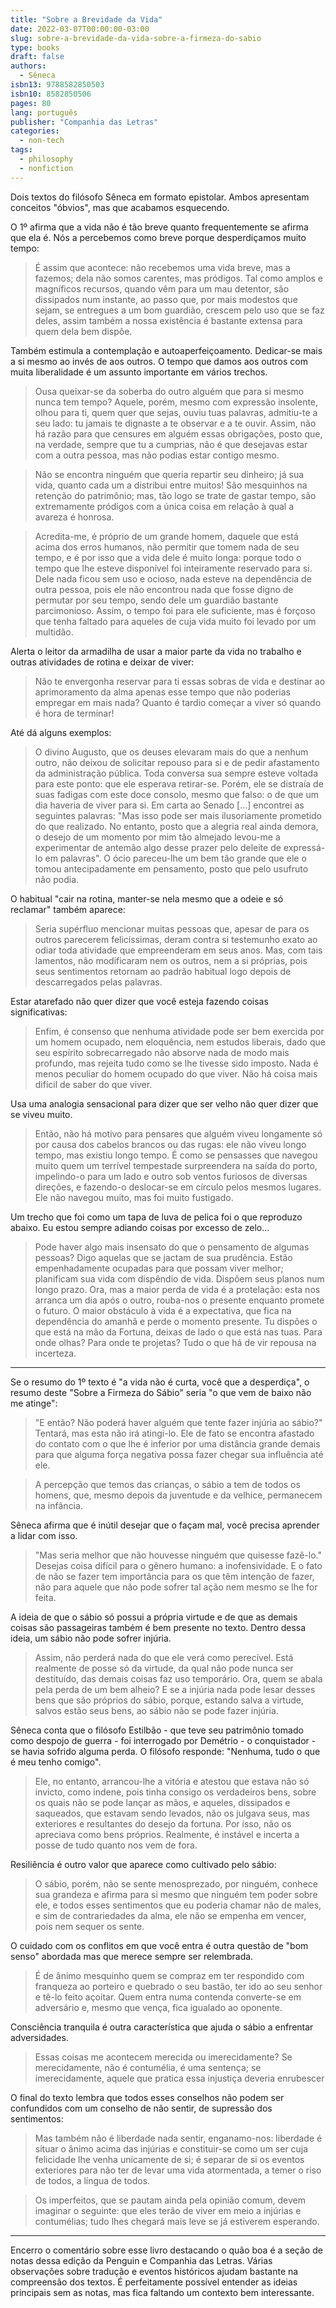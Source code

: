 ```yaml
---
title: "Sobre a Brevidade da Vida"
date: 2022-03-07T00:00:00-03:00
slug: sobre-a-brevidade-da-vida-sobre-a-firmeza-do-sabio
type: books
draft: false
authors:
  - Sêneca
isbn13: 9788582850503
isbn10: 8582850506
pages: 80
lang: português
publisher: "Companhia das Letras"
categories:
  - non-tech
tags:
  - philosophy
  - nonfiction
---
```

Dois textos do filósofo Sêneca em formato epistolar. Ambos apresentam conceitos "óbvios", mas que acabamos esquecendo.

O 1º afirma que a vida não é tão breve quanto frequentemente se afirma que ela é. Nós a percebemos como breve porque desperdiçamos muito tempo:

> É assim que acontece: não recebemos uma vida breve, mas a fazemos; dela não somos carentes, mas pródigos. Tal como amplos e magníficos recursos, quando vêm para um mau detentor, são dissipados num instante, ao passo que, por mais modestos que sejam, se entregues a um bom guardião, crescem pelo uso que se faz deles, assim também a nossa existência é bastante extensa para quem dela bem dispõe.

Também estimula a contemplação e autoaperfeiçoamento. Dedicar-se mais a si mesmo ao invés de aos outros. O tempo que damos aos outros com muita liberalidade é um assunto importante em vários trechos.

> Ousa queixar-se da soberba do outro alguém que para si mesmo nunca tem tempo? Aquele, porém, mesmo com expressão insolente, olhou para ti, quem quer que sejas, ouviu tuas palavras, admitiu-te a seu lado: tu jamais te dignaste a te observar e a te ouvir. Assim, não há razão para que censures em alguém essas obrigações, posto que, na verdade, sempre que tu a cumprias, não é que desejavas estar com a outra pessoa, mas não podias estar contigo mesmo.

> Não se encontra ninguém que queria repartir seu dinheiro; já sua vida, quanto cada um a distribui entre muitos! São mesquinhos na retenção do patrimônio; mas, tão logo se trate de gastar tempo, são extremamente pródigos com a única coisa em relação à qual a avareza é honrosa.

> Acredita-me, é próprio de um grande homem, daquele que está acima dos erros humanos, não permitir que tomem nada de seu tempo, e é por isso que a vida dele é muito longa: porque todo o tempo que lhe esteve disponível foi inteiramente reservado para si. Dele nada ficou sem uso e ocioso, nada esteve na dependência de outra pessoa, pois ele não encontrou nada que fosse digno de permutar por seu tempo, sendo dele um guardião bastante parcimonioso. Assim, o tempo foi para ele suficiente, mas é forçoso que tenha faltado para aqueles de cuja vida muito foi levado por um multidão.

Alerta o leitor da armadilha de usar a maior parte da vida no trabalho e outras atividades de rotina e deixar de viver:

> Não te envergonha reservar para ti essas sobras de vida e destinar ao aprimoramento da alma apenas esse tempo que não poderias empregar em mais nada? Quanto é tardio começar a viver só quando é hora de terminar!

Até dá alguns exemplos:

> O divino Augusto, que os deuses elevaram mais do que a nenhum outro, não deixou de solicitar repouso para si e de pedir afastamento da administração pública. Toda conversa sua sempre esteve voltada para este ponto: que ele esperava retirar-se. Porém, ele se distraía de suas fadigas com este doce consolo, mesmo que falso: o de que um dia haveria de viver para si. Em carta ao Senado [...] encontrei as seguintes palavras: "Mas isso pode ser mais ilusoriamente prometido do que realizado. No entanto, posto que a alegria real ainda demora, o desejo de um momento por mim tão almejado levou-me a experimentar de antemão algo desse prazer pelo deleite de expressá-lo em palavras". O ócio pareceu-lhe um bem tão grande que ele o tomou antecipadamente em pensamento, posto que pelo usufruto não podia.

O habitual "cair na rotina, manter-se nela mesmo que a odeie e só reclamar" também aparece:

> Seria supérfluo mencionar muitas pessoas que, apesar de para os outros parecerem felicíssimas, deram contra si testemunho exato ao odiar toda atividade que empreenderam em seus anos. Mas, com tais lamentos, não modificaram nem os outros, nem a si próprias, pois seus sentimentos retornam ao padrão habitual logo depois de descarregados pelas palavras.

Estar atarefado não quer dizer que você esteja fazendo coisas significativas:

> Enfim, é consenso que nenhuma atividade pode ser bem exercida por um homem ocupado, nem eloquência, nem estudos liberais, dado que seu espírito sobrecarregado não absorve nada de modo mais profundo, mas rejeita tudo como se lhe tivesse sido imposto. Nada é menos peculiar do homem ocupado do que viver. Não há coisa mais difícil de saber do que viver.

Usa uma analogia sensacional para dizer que ser velho não quer dizer que se viveu muito.

> Então, não há motivo para pensares que alguém viveu longamente só por causa dos cabelos brancos ou das rugas: ele não viveu longo tempo, mas existiu longo tempo. É como se pensasses que navegou muito quem um terrível tempestade surpreendera na saída do porto, impelindo-o para um lado e outro sob ventos furiosos de diversas direções, e fazendo-o deslocar-se em círculo pelos mesmos lugares. Ele não navegou muito, mas foi muito fustigado.

Um trecho que foi como um tapa de luva de pelica foi o que reproduzo abaixo. Eu estou sempre adiando coisas por excesso de zelo...

> Pode haver algo mais insensato do que o pensamento de algumas pessoas? Digo aquelas que se jactam de sua prudência. Estão empenhadamente ocupadas para que possam viver melhor; planificam sua vida com dispêndio de vida. Dispõem seus planos num longo prazo. Ora, mas a maior perda de vida é a protelação: esta nos arranca um dia após o outro, rouba-nos o presente enquanto promete o futuro. O maior obstáculo à vida é a expectativa, que fica na dependência do amanhã e perde o momento presente. Tu dispões o que está na mão da Fortuna, deixas de lado o que está nas tuas. Para onde olhas? Para onde te projetas? Tudo o que há de vir repousa na incerteza.

-------

Se o resumo do 1º texto é "a vida não é curta, você que a desperdiça", o resumo deste "Sobre a Firmeza do Sábio" seria "o que vem de baixo não me atinge":

> "E então? Não poderá haver alguém que tente fazer injúria ao sábio?" Tentará, mas esta não irá atingi-lo. Ele de fato se encontra afastado do contato com o que lhe é inferior por uma distância grande demais para que alguma força negativa possa fazer chegar sua influência até ele.

> A percepção que temos das crianças, o sábio a tem de todos os homens, que, mesmo depois da juventude e da velhice, permanecem na infância.

Sêneca afirma que é inútil desejar que o façam mal, você precisa aprender a lidar com isso.

> "Mas seria melhor que não houvesse ninguém que quisesse fazê-lo." Desejas coisa difícil para o gênero humano: a inofensividade. E o fato de não se fazer tem importância para os que têm intenção de fazer, não para aquele que não pode sofrer tal ação nem mesmo se lhe for feita.

A ideia de que o sábio só possui a própria virtude e de que as demais coisas são passageiras também é bem presente no texto. Dentro dessa ideia, um sábio não pode sofrer injúria.

> Assim, não perderá nada do que ele verá como perecível. Está realmente de posse só da virtude, da qual não pode nunca ser destituído, das demais coisas faz uso temporário. Ora, quem se abala pela perda de um bem alheio? E se a injúria nada pode lesar desses bens que são próprios do sábio, porque, estando salva a virtude, salvos estão seus bens, ao sábio não se pode fazer injúria.

Sêneca conta que o filósofo Estilbão - que teve seu patrimônio tomado como despojo de guerra - foi interrogado por Demétrio - o conquistador - se havia sofrido alguma perda. O filósofo responde: "Nenhuma, tudo o que é meu tenho comigo".

> Ele, no entanto, arrancou-lhe a vitória e atestou que estava não só invicto, como indene, pois tinha consigo os verdadeiros bens, sobre os quais não se pode lançar as mãos, e aqueles, dissipados e saqueados, que estavam sendo levados, não os julgava seus, mas exteriores e resultantes do desejo da fortuna. Por isso, não os apreciava como bens próprios. Realmente, é instável e incerta a posse de tudo quanto nos vem de fora.

Resiliência é outro valor que aparece como cultivado pelo sábio:

> O sábio, porém, não se sente menosprezado, por ninguém, conhece sua grandeza e afirma para si mesmo que ninguém tem poder sobre ele, e todos esses sentimentos que eu poderia chamar não de males, e sim de contrariedades da alma, ele não se empenha em vencer, pois nem sequer os sente.

O cuidado com os conflitos em que você entra é outra questão de "bom senso" abordada mas que merece sempre ser relembrada.

> É de ânimo mesquinho quem se compraz em ter respondido com franqueza ao porteiro e quebrado o seu bastão, ter ido ao seu senhor e tê-lo feito açoitar. Quem entra numa contenda converte-se em adversário e, mesmo que vença, fica igualado ao oponente.

Consciência tranquila é outra característica que ajuda o sábio a enfrentar adversidades.

> Essas coisas me acontecem merecida ou imerecidamente? Se merecidamente, não é contumélia, é uma sentença; se imerecidamente, aquele que pratica essa injustiça deveria enrubescer

O final do texto lembra que todos esses conselhos não podem ser confundidos com um conselho de não sentir, de supressão dos sentimentos:

> Mas também não é liberdade nada sentir, enganamo-nos: liberdade é situar o ânimo acima das injúrias e constituir-se como um ser cuja felicidade lhe venha unicamente de si; é separar de si os eventos exteriores para não ter de levar uma vida atormentada, a temer o riso de todos, a língua de todos.

> Os imperfeitos, que se pautam ainda pela opinião comum, devem imaginar o seguinte: que eles terão de viver em meio a injúrias e contumélias; tudo lhes chegará mais leve se já estiverem esperando.

-------

Encerro o comentário sobre esse livro destacando o quão boa é a seção de notas dessa edição da Penguin e Companhia das Letras. Várias observações sobre tradução e eventos históricos ajudam bastante na compreensão dos textos. É perfeitamente possível entender as ideias principais sem as notas, mas fica faltando um contexto bem interessante.
